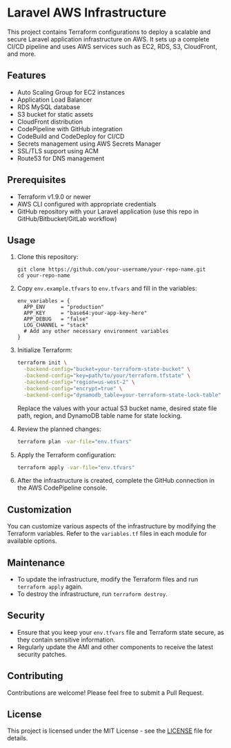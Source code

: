 # Laravel AWS Infrastructure

This project contains Terraform configurations to deploy a scalable and secure Laravel application infrastructure on AWS. It sets up a complete CI/CD pipeline and uses AWS services such as EC2, RDS, S3, CloudFront, and more.

## Features

- Auto Scaling Group for EC2 instances
- Application Load Balancer
- RDS MySQL database
- S3 bucket for static assets
- CloudFront distribution
- CodePipeline with GitHub integration
- CodeBuild and CodeDeploy for CI/CD
- Secrets management using AWS Secrets Manager
- SSL/TLS support using ACM
- Route53 for DNS management

## Prerequisites

- Terraform v1.9.0 or newer
- AWS CLI configured with appropriate credentials
- GitHub repository with your Laravel application (use this repo in GitHub/Bitbucket/GitLab workflow)

## Usage

1. Clone this repository:
   ```
   git clone https://github.com/your-username/your-repo-name.git
   cd your-repo-name
   ```

2. Copy `env.example.tfvars` to `env.tfvars` and fill in the variables:
   ```hcl
   env_variables = {
     APP_ENV     = "production"
     APP_KEY     = "base64:your-app-key-here"
     APP_DEBUG   = "false"
     LOG_CHANNEL = "stack"
     # Add any other necessary environment variables
   }
   ```

3. Initialize Terraform:
   ```bash
   terraform init \
     -backend-config="bucket=your-terraform-state-bucket" \
     -backend-config="key=path/to/your/terraform.tfstate" \
     -backend-config="region=us-west-2" \
     -backend-config="encrypt=true" \
     -backend-config="dynamodb_table=your-terraform-state-lock-table"
   ```
   Replace the values with your actual S3 bucket name, desired state file path, region, and DynamoDB table name for state locking.

4. Review the planned changes:
   ```bash
   terraform plan -var-file="env.tfvars" 
   ```

5. Apply the Terraform configuration:
   ```bash
   terraform apply -var-file="env.tfvars" 
   ```

6. After the infrastructure is created, complete the GitHub connection in the AWS CodePipeline console.

## Customization

You can customize various aspects of the infrastructure by modifying the Terraform variables. Refer to the `variables.tf` files in each module for available options.

## Maintenance

- To update the infrastructure, modify the Terraform files and run `terraform apply` again.
- To destroy the infrastructure, run `terraform destroy`.

## Security

- Ensure that you keep your `env.tfvars` file and Terraform state secure, as they contain sensitive information.
- Regularly update the AMI and other components to receive the latest security patches.

## Contributing

Contributions are welcome! Please feel free to submit a Pull Request.

## License

This project is licensed under the MIT License - see the [LICENSE](LICENSE) file for details.